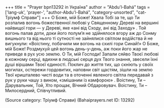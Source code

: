 +++
title = "Prayer bpn13292 in Україна"
author = "Abdu'l-Bahá"
tags = ['lang-uk', 'prayer-', "author-Abdu'l-Bahá", "category-unsorted", "cat-Тріумф Справи"]
+++
О Боже, мій Боже! Хвала Тобі за те, що Ти розпалив вогонь божественної любові у Священному Дереві на вершині найвищої гори — у Дереві, яке «ані від Сходу, ані від Заходу» . Той вогонь палав доти, доки його полум’я не здійнялося вгору аж до Сонму вишнього та від нього ті сутності не зайнялися світлом водійства й не вигукнули: «Воістину, побачили ми вогонь на схилі гори Синай!» 
О Боже, мій Боже! Роздмухуй цей вогонь день-у-день, аж поки його жар не приведе в рух усю землю. О Ти, мій Господи! Запали сяйво Твоєї любові в кожному серці, вдихни в людські серця дух Твого знання, звесели їхні душі віршами Твоєї єдиності. Поклич до життя тих, що скніють у своїх могилах, остережи гордовитих, наповни світ щастям, зішли на землю Твої кришталево чисті води та в оточенні явленого світла передавай з рук у руки чашу з вином, «змішаним із камфорою» .
Воістину, Ти – Дарувальник, Той, Хто прощає, Вічний Обдаровувач. Воістину, Ти – Милосердний, Співчутливий.

(Source category: Тріумф Справи)
(Bahaiprayers.net ID: 13292)
